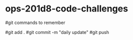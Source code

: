 # ops-201d8-code-challenges


#git commands to remember

#git add .
#git commit -m "daily update"
#git push

